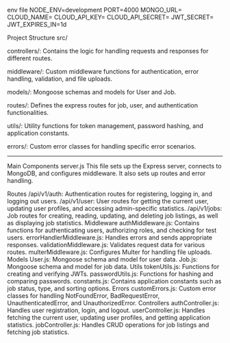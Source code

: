env file
NODE_ENV=development
PORT=4000
MONGO_URL=<your-mongodb-connection-string>
CLOUD_NAME=<your-cloudinary-cloud-name>
CLOUD_API_KEY=<your-cloudinary-api-key>
CLOUD_API_SECRET=<your-cloudinary-api-secret>
JWT_SECRET=<your-jwt-secret>
JWT_EXPIRES_IN=1d


Project Structure
  src/
  
  controllers/: Contains the logic for handling requests and responses for different routes.
  
  middleware/: Custom middleware functions for authentication, error handling, validation, and file uploads.
  
  models/: Mongoose schemas and models for User and Job.
  
  routes/: Defines the express routes for job, user, and authentication functionalities.
  
  utils/: Utility functions for token management, password hashing, and application constants.

  errors/: Custom error classes for handling specific error scenarios.


--------------------------------------------------------------------------------------------------------------------------------------


Main Components
  server.js
  This file sets up the Express server, connects to MongoDB, and configures middleware. It also sets up routes and error handling.

Routes
  /api/v1/auth: Authentication routes for registering, logging in, and logging out users.
  /api/v1/user: User routes for getting the current user, updating user profiles, and accessing admin-specific statistics.
  /api/v1/jobs: Job routes for creating, reading, updating, and deleting job listings, as well as displaying job statistics.
Middleware
  authMiddleware.js: Contains functions for authenticating users, authorizing roles, and checking for test users.
  errorHandlerMiddleware.js: Handles errors and sends appropriate responses.
  validationMiddleware.js: Validates request data for various routes.
  multerMiddleware.js: Configures Multer for handling file uploads.
Models
  User.js: Mongoose schema and model for user data.
  Job.js: Mongoose schema and model for job data.
Utils
  tokenUtils.js: Functions for creating and verifying JWTs.
  passwordUtils.js: Functions for hashing and comparing passwords.
  constants.js: Contains application constants such as job status, type, and sorting options.
Errors
  customErrors.js: Custom error classes for handling NotFoundError, BadRequestError, UnauthenticatedError, and UnauthorizedError.
Controllers
  authController.js: Handles user registration, login, and logout.
  userController.js: Handles fetching the current user, updating user profiles, and getting application statistics.
  jobController.js: Handles CRUD operations for job listings and fetching job statistics.
